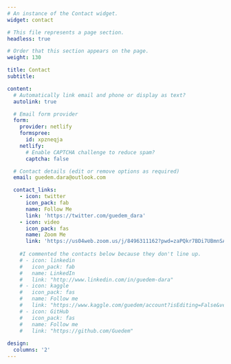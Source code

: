 ```yaml
---
# An instance of the Contact widget.
widget: contact

# This file represents a page section.
headless: true

# Order that this section appears on the page.
weight: 130

title: Contact
subtitle:

content:
  # Automatically link email and phone or display as text?
  autolink: true

  # Email form provider
  form:
    provider: netlify
    formspree:
      id: xpzneqja
    netlify:
      # Enable CAPTCHA challenge to reduce spam?
      captcha: false

  # Contact details (edit or remove options as required)
  email: guedem.dara@outlook.com

  contact_links:
    - icon: twitter
      icon_pack: fab
      name: Follow Me
      link: 'https://twitter.com/guedem_dara'
    - icon: video
      icon_pack: fas
      name: Zoom Me
      link: 'https://us04web.zoom.us/j/8496311162?pwd=zaPQkr7BDi7UBmnSAlJQbngWi6rGaG.1'
    
    #I commented the contacts below because they don't line up. 
    # - icon: linkedin
    #   icon_pack: fab
    #   name: LinkedIn
    #   link: "http://www.linkedin.com/in/guedem-dara"
    # - icon: kaggle
    #   icon_pack: fas
    #   name: Follow me
    #   link: "https://www.kaggle.com/guedem/account?isEditing=False&verifyPhone=False"
    # - icon: GitHub
    #   icon_pack: fas
    #   name: Follow me
    #   link: "https://github.com/Guedem"
      
design:
  columns: '2'
---
```


